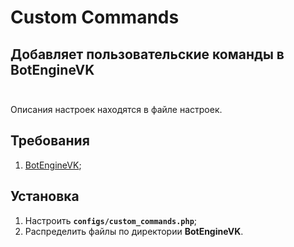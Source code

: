 # Custom Commands
## Добавляет пользовательские команды в BotEngineVK<br><br>

Описания настроек находятся в файле настроек.

## Требования
1. [BotEngineVK](https://github.com/deathscore13/BotEngineVK);

## Установка
1. Настроить **`configs/custom_commands.php`**;
2. Распределить файлы по директории **BotEngineVK**.
